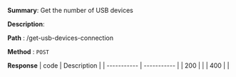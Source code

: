 **Summary**: Get the number of USB devices

**Description**:

**Path** : /get-usb-devices-connection

**Method** : `POST`

**Response**
| code      | Description |
| ----------- | ----------- |
|  200   |       |
|  400   |       |

